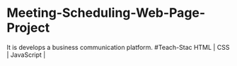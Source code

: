# Meeting-Scheduling-Web-Page-Project
It is develops a business communication platform.
#Teach-Stac
HTML | CSS | JavaScript |

